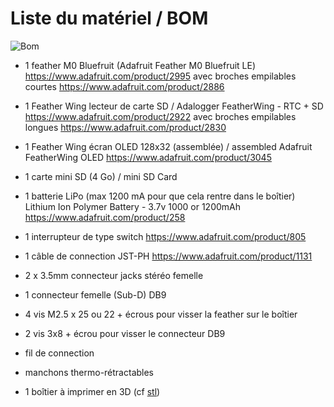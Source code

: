 # Liste du matériel / BOM 


![Bom](./img/BOM.jpg)



* 1 feather M0 Bluefruit  (Adafruit Feather M0 Bluefruit LE)
 https://www.adafruit.com/product/2995 
   avec broches empilables courtes 
 https://www.adafruit.com/product/2886  
 
 
* 1 Feather Wing lecteur de carte SD / Adalogger FeatherWing - RTC + SD
https://www.adafruit.com/product/2922 
avec broches empilables longues 
https://www.adafruit.com/product/2830 
 
* 1 Feather Wing écran OLED 128x32 (assemblée) / assembled Adafruit FeatherWing OLED 
 https://www.adafruit.com/product/3045 
  
* 1 carte mini SD (4 Go) / mini SD Card

* 1 batterie LiPo (max 1200 mA pour que cela rentre dans le boîtier)
   Lithium Ion Polymer Battery - 3.7v 1000 or 1200mAh 
   https://www.adafruit.com/product/258

* 1 interrupteur de type switch 
 https://www.adafruit.com/product/805 
  
* 1  câble de connection JST-PH 
 https://www.adafruit.com/product/1131
 
* 2 x 3.5mm connecteur jacks stéréo femelle 
 
* 1 connecteur femelle  (Sub-D) DB9 
 
* 4 vis M2.5 x 25 ou 22 + écrous pour visser la feather sur le boîtier 

* 2 vis 3x8 + écrou pour visser le connecteur DB9 

* fil de connection 

* manchons thermo-rétractables

* 1 boîtier à imprimer en 3D (cf [stl](../3D/STLBaahBoxDB9.zip/))
 

